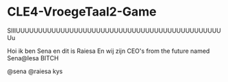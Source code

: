 # CLE4-VroegeTaal2-Game

SIIIUUUUUUUUUUUUUUUUUUUUUUUUUUUUUUUUUUUUUUUUUUUUUUUu

Hoi ik ben Sena en dit is Raiesa
En wij zijn CEO's from the future
named Sena@Iesa
BITCH

@sena @raiesa kys
